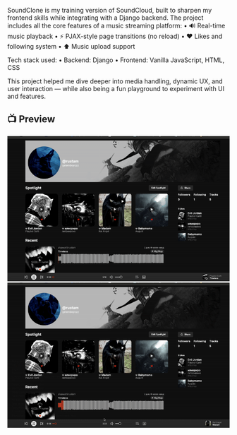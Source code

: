 SoundClone is my training version of SoundCloud, built to sharpen my frontend skills while integrating with a Django backend. The project includes all the core features of a music streaming platform:
•	🔊 Real-time music playback
•	⚡ PJAX-style page transitions (no reload)
•	❤️ Likes and following system
•	⬆️ Music upload support

Tech stack used:
•	Backend: Django
•	Frontend: Vanilla JavaScript, HTML, CSS

This project helped me dive deeper into media handling, dynamic UX, and user interaction — while also being a fun playground to experiment with UI and features.

## 📺 Preview

![SoundClone Preview](./project_gif.gif)
![SoundClone Preview](./project_gif2.gif)
